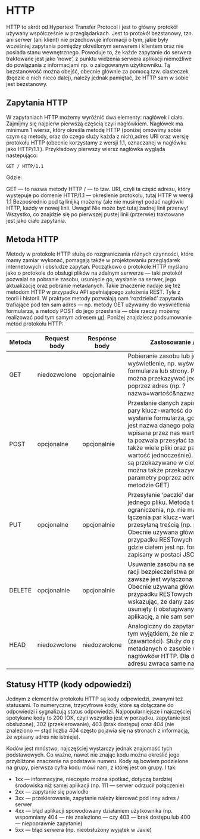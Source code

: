 # HTTP

HTTP to skrót od Hypertext Transfer Protocol i jest to główny protokół używany
współcześnie w przeglądarkach. Jest to protokół bezstanowy, tzn. ani serwer
(ani klient) nie przechowuje informacji o tym, jakie były wcześniej zapytania
pomiędzy określonym serwerem i klientem oraz nie posiada stanu wewnętrznego.
Powoduje to, że każde zapytanie do serwera traktowane jest jako ‘nowe’,
z punktu widzenia serwera aplikacji niemożliwe do powiązania z informacjami
np. o zalogowanym użytkowniku. Tą bezstanowość można obejść, obecnie głównie
za pomocą tzw. ciasteczek (będzie o nich nieco dalej), należy jednak pamiętać,
że HTTP sam w sobie jest bezstanowy.

## Zapytania HTTP

W zapytaniach HTTP możemy wyróżnić dwa elementy: nagłówek i ciało. Zajmijmy się
najpierw pierwszą częścią czyli nagłówkiem. Nagłówek ma minimum 1 wiersz, który
określa metodę HTTP (poniżej omówimy sobie czym są metody, oraz do czego służy
każda z nich),adres URI oraz wersję protokołu HTTP (obecnie korzystamy z wersji
1.1, oznaczanej w nagłówku jako HTTP/1.1 ). Przykładowy pierwszy wiersz nagłówka
wygląda nastepująco:

`GET / HTTP/1.1`

Gdzie:

GET — to nazwa metody HTTP
/ — to tzw. URI, czyli ta część adresu, który występuje po domenie
HTTP/1.1 — określenie protokołu, tutaj HTTP w wersji 1.1
Bezpośrednio pod tą linijką możemy (ale nie musimy) podać nagłówki HTTP,
każdy w nowej linii. Uwaga! Nie może być tutaj żadnej linii przerwy! Wszystko,
co znajdzie się po pierwszej pustej linii (przerwie) traktowane jest jako ciało zapytania.

## Metoda HTTP

Metody w protokole HTTP służą do rozgraniczania różnych czynności, które mamy
zamiar wykonać, pomagają także w projektowaniu przeglądarek internetowych i
obsłudze zapytań. Początkowo o protokole HTTP myślano jako o protokole do obsługi
plików na zdalnym serwerze — taki protokół pozwalał na pobranie zasobu, usunięcie
go, wysłanie na serwer, jego aktualizację oraz pobranie metadanych. Takie znaczenie
nadaje się też metodom HTTP w przypadku API spełniającego założenia REST. Tyle z
teorii i historii. W praktyce metody pozwalają nam ‘rozdzielać’ zapytania trafiające
pod ten sam adres — np. metody GET używamy do wyświetlenia formularza, a metody
POST do jego przesłania — obie rzeczy możemy realizować pod tym samym adresem
[url](https://developer.mozilla.org/en-US/docs/Web/HTML/Element/form).
Poniżej znajdziesz podsumowanie metod protokołu HTTP:
<!-- markdownlint-disable MD013 -->
| Metoda | Request body | Response body | Zastosowanie / opis |
|--------|--------------|---------------|--------------------------------------------------------------------------------------------------------------------------------------------------------------------------------------------------------------------------------------------------------------------------------------------------------------------------------------------------------------------------------------------------|
| GET    | niedozwolone | opcjonalnie   | Pobieranie zasobu lub jego wyświetlenie, np. wyświetlenie formularza lub strony. Parametry można przekazywać jedynie poprzez adres (np. ?nazwa=wartość&nazwa2=wartość2)|
| POST   | opcjonalne   | opcjonalnie   | Przesłanie danych zapisanych jako pary klucz-wartość do serwera (np. wysłanie formularza, gdzie kluczem jest nazwa danego pola a wartością wpisana przez nas wartość). Metoda ta pozwala przesyłać także pliki (a także wiele pliki oraz pary klucz-wartość jednocześnie). Parametry są przekazywane w ciele zapytania, można także przekazywać parametry poprzez adres (tak jak w metodzie GET) |
| PUT    | opcjonalne   | opcjonalnie   | Przesyłanie ‘paczki’ danych, np. jednego pliku. Metoda ta ma pewne ograniczenia, np. nie ma możliwości łączenia par klucz-wartość z inną przesyłaną treścią (np. plikiem). Obecnie używana głównie w przypadku RESTowych serwisów, gdzie ciałem jest np. formularz zapisany w postaci JSONa.|
| DELETE | opcjonalnie  | opcjonalnie   | Usuwanie zasobu na serwerze, z racji bezpieczeństwa praktycznie zawsze jest wyłączona domyślnie. Obecnie używana głównie w przypadku RESTowych serwisów, wskazując, że dany zasób ma być usunięty (i obsługiwany przez aplikację, a nie sam serwer)|
| HEAD   | niedozwolone | niedozwolone  | Analogiczny do zapytania GET, z tym wyjątkiem, że nie zwraca ciała (zawartości). Służy do pobrania metadanych o zasobie w postaci nagłówków HTTP. Dla danego adresu zwraca same nagłówki.

## Statusy HTTP (kody odpowiedzi)

Jednym z elementów protokołu HTTP są kody odpowiedzi, zwanymi też statusami.
To numeryczne, trzycyfrowe kody, które są dołączane do odpowiedzi i sygnalizują
status odpowiedzi. Najpopularniejsze i najczęściej spotykane kody to 200
(OK, czyli wszystko jest w porządku, zapytanie jest obsłużone), 302 (przekierowanie),
403 (brak dostępu) oraz 404 (nie znaleziono — stąd liczba 404 często pojawia się
na stronach z informacją, że wpisany adres nie istnieje).

Kodów jest mnóstwo, najczęściej wystarczy jednak znajomość tych podstawowych.
Co ważne, nawet nie znając kodu można określić jego przybliżone znaczenie na
podstawie numeru. Kody są bowiem podzielone na grupy, pierwsza cyfra kodu mówi
nam, z której jest on grupy. I tak:

- 1xx — informacyjne, nieczęsto można spotkać, dotyczą bardziej środowiska
niż samej aplikacji (np. 111 — serwer odrzucił połączenie)
- 2xx — zapytanie się powiodło
- 3xx — przekierowanie, zapytanie należy kierować pod inny adres / serwer
- 4xx — błąd aplikacji spowodowany działaniem użytkownika 
(np. wspomniany 404 — nie znaleziono — czy 403 — brak dostępu lub 
400 — niepoprawnie zapytanie)
- 5xx — błąd serwera (np. nieobsłużony wyjątek w Javie)
